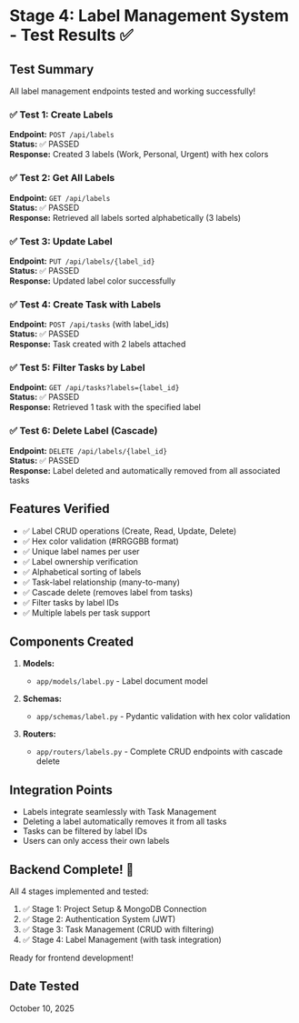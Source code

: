# Stage 4: Label Management System - Test Results ✅

## Test Summary
All label management endpoints tested and working successfully!

### ✅ Test 1: Create Labels
**Endpoint:** `POST /api/labels`  
**Status:** ✅ PASSED  
**Response:** Created 3 labels (Work, Personal, Urgent) with hex colors

### ✅ Test 2: Get All Labels
**Endpoint:** `GET /api/labels`  
**Status:** ✅ PASSED  
**Response:** Retrieved all labels sorted alphabetically (3 labels)

### ✅ Test 3: Update Label
**Endpoint:** `PUT /api/labels/{label_id}`  
**Status:** ✅ PASSED  
**Response:** Updated label color successfully

### ✅ Test 4: Create Task with Labels
**Endpoint:** `POST /api/tasks` (with label_ids)  
**Status:** ✅ PASSED  
**Response:** Task created with 2 labels attached

### ✅ Test 5: Filter Tasks by Label
**Endpoint:** `GET /api/tasks?labels={label_id}`  
**Status:** ✅ PASSED  
**Response:** Retrieved 1 task with the specified label

### ✅ Test 6: Delete Label (Cascade)
**Endpoint:** `DELETE /api/labels/{label_id}`  
**Status:** ✅ PASSED  
**Response:** Label deleted and automatically removed from all associated tasks

## Features Verified
- ✅ Label CRUD operations (Create, Read, Update, Delete)
- ✅ Hex color validation (#RRGGBB format)
- ✅ Unique label names per user
- ✅ Label ownership verification
- ✅ Alphabetical sorting of labels
- ✅ Task-label relationship (many-to-many)
- ✅ Cascade delete (removes label from tasks)
- ✅ Filter tasks by label IDs
- ✅ Multiple labels per task support

## Components Created
1. **Models:**
   - `app/models/label.py` - Label document model

2. **Schemas:**
   - `app/schemas/label.py` - Pydantic validation with hex color validation

3. **Routers:**
   - `app/routers/labels.py` - Complete CRUD endpoints with cascade delete

## Integration Points
- Labels integrate seamlessly with Task Management
- Deleting a label automatically removes it from all tasks
- Tasks can be filtered by label IDs
- Users can only access their own labels

## Backend Complete! 🎉
All 4 stages implemented and tested:
1. ✅ Stage 1: Project Setup & MongoDB Connection
2. ✅ Stage 2: Authentication System (JWT)
3. ✅ Stage 3: Task Management (CRUD with filtering)
4. ✅ Stage 4: Label Management (with task integration)

Ready for frontend development!

## Date Tested
October 10, 2025

